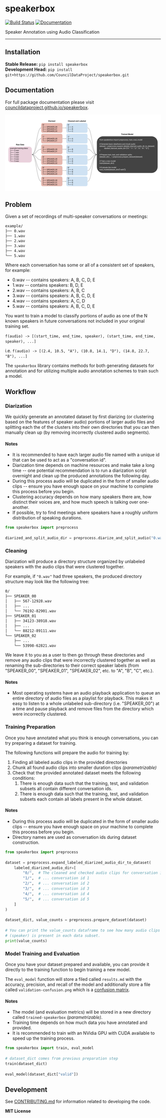 # speakerbox

[![Build Status](https://github.com/CouncilDataProject/speakerbox/workflows/CI/badge.svg)](https://github.com/CouncilDataProject/speakerbox/actions)
[![Documentation](https://github.com/CouncilDataProject/speakerbox/workflows/Documentation/badge.svg)](https://CouncilDataProject.github.io/speakerbox)

Speaker Annotation using Audio Classification

---

## Installation

**Stable Release:** `pip install speakerbox`<br>
**Development Head:** `pip install git+https://github.com/CouncilDataProject/speakerbox.git`

## Documentation

For full package documentation please visit [councildataproject.github.io/speakerbox](https://councildataproject.github.io/speakerbox).

![Speakerbox example workflow](https://raw.githubusercontent.com/CouncilDataProject/speakerbox/main/docs/_static/images/workflow.png)

## Problem

Given a set of recordings of multi-speaker conversations or meetings:

```
example/
├── 0.wav
├── 1.wav
├── 2.wav
├── 3.wav
├── 4.wav
└── 5.wav
```

Where each conversation has some or all of a consistent set of speakers, for example:

-   0.wav -- contains speakers: A, B, C, D, E
-   1.wav -- contains speakers: B, D, E
-   2.wav -- contains speakers: A, B, C
-   3.wav -- contains speakers: A, B, C, D, E
-   4.wav -- contains speakers: A, C, D
-   5.wav -- contains speakers: A, B, C, D, E

You want to train a model to classify portions of audio as one of the N known speakers
in future conversations not included in your original training set.

`f(audio) -> [(start_time, end_time, speaker), (start_time, end_time, speaker), ...]`

i.e. `f(audio) -> [(2.4, 10.5, "A"), (10.8, 14.1, "D"), (14.8, 22.7, "B"), ...]`

The `speakerbox` library contains methods for both generating datasets for annotation
and for utilizing multiple audio annotation schemes to train such a model.

## Workflow

### Diarization

We quickly generate an annotated dataset by first diarizing (or clustering based
on the features of speaker audio) portions of larger audio files and splitting each the
of the clusters into their own directories that you can then manually clean up
(by removing incorrectly clustered audio segments).

#### Notes

-   It is recommended to have each larger audio file named with a unique id that
    can be used to act as a "conversation id".
-   Diarization time depends on machine resources and make take a long time -- one
    potential recommendation is to run a diarization script overnight and clean up the
    produced annotations the following day.
-   During this process audio will be duplicated in the form of smaller audio clips --
    ensure you have enough space on your machine to complete this process before
    you begin.
-   Clustering accuracy depends on how many speakers there are, how distinct their
    voices are, and how much speech is talking over one-another.
-   If possible, try to find meetings where speakers have a roughly uniform distribution
    of speaking durations.

```python
from speakerbox import preprocess

diarized_and_split_audio_dir = preprocess.diarize_and_split_audio("0.wav")
```

### Cleaning

Diarization will produce a directory structure organized by unlabeled speakers with
the audio clips that were clustered together.

For example, if `"0.wav"` had three speakers, the produced directory structure may look
like the following tree:

```
0/
├── SPEAKER_00
│   ├── 567-12928.wav
│   ├── ...
│   └── 76192-82901.wav
├── SPEAKER_01
│   ├── 34123-38918.wav
│   ├── ...
│   └── 88212-89111.wav
└── SPEAKER_02
    ├── ...
    └── 53998-62821.wav
```

We leave it to you as a user to then go through these directories and remove any audio
clips that were incorrectly clustered together as well as renaming the sub-directories
to their correct speaker labels
(from "SPEAKER_00", "SPEAKER_01", "SPEAKER_02", etc. to "A", "B", "C", etc.).

#### Notes

-   Most operating systems have an audio playback application to queue an entire directory
    of audio files as a playlist for playback. This makes it easy to listen to a whole
    unlabeled sub-directory (i.e. "SPEAKER_00") at a time and pause playback and remove
    files from the directory which were incorrectly clustered.

### Training Preparation

Once you have annotated what you think is enough conversations, you can try preparing
a dataset for training.

The following functions will prepare the audio for training by:

1. Finding all labeled audio clips in the provided directories
2. Chunk all found audio clips into smaller duration clips _(parametrizable)_
3. Check that the provided annotated dataset meets the following conditions:
    1. There is enough data such that the training, test, and validation subsets all
       contain different conversation ids.
    2. There is enough data such that the training, test, and validation subsets each
       contain all labels present in the whole dataset.

#### Notes

-   During this process audio will be duplicated in the form of smaller audio clips --
    ensure you have enough space on your machine to complete this process before
    you begin.
-   Directory names are used as conversation ids during dataset construction.

```python
from speakerbox import preprocess

dataset = preprocess.expand_labeled_diarized_audio_dir_to_dataset(
    labeled_diarized_audio_dir=[
        "0/",  # The cleaned and checked audio clips for conversation id 0
        "1/",  # ... conversation id 1
        "2/",  # ... conversation id 2
        "3/",  # ... conversation id 3
        "4/",  # ... conversation id 4
        "5/",  # ... conversation id 5
    ]
)

dataset_dict, value_counts = preprocess.prepare_dataset(dataset)

# You can print the value_counts dataframe to see how many audio clips of each label
# (speaker) is present in each data subset.
print(value_counts)
```

### Model Training and Evaluation

Once you have your dataset prepared and available, you can provide it directly to the
training function to begin training a new model.

The `eval_model` function will store a filed called `results.md` with the accuracy,
precision, and recall of the model and additionally store a file called
`validation-confusion.png` which is a
[confusion matrix](https://en.wikipedia.org/wiki/Confusion_matrix).

#### Notes

-   The model (and evaluation metrics) will be stored in a new directory called
    `trained-speakerbox` _(parametrizable)_.
-   Training time depends on how much data you have annotated and provided.
-   It is recommended to train with an NVidia GPU with CUDA available to speed up
    the training process.

```python
from speakerbox import train, eval_model

# dataset_dict comes from previous preparation step
train(dataset_dict)

eval_model(dataset_dict["valid"])
```

## Development

See [CONTRIBUTING.md](CONTRIBUTING.md) for information related to developing the code.

**MIT License**

